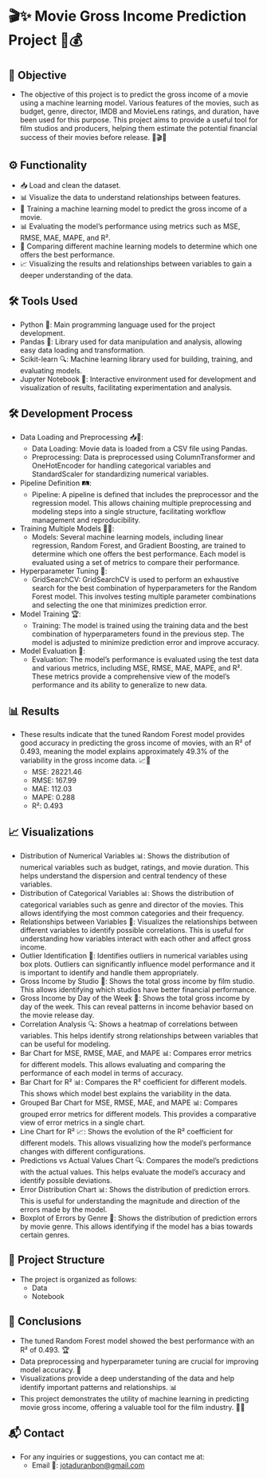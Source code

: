 # 🎬✨ Movie Gross Income Prediction Project 🎥💰

## 🎯 Objective
- The objective of this project is to predict the gross income of a movie using a machine learning model. Various features of the movies, such as budget, genre, director, IMDB and MovieLens ratings, and duration, have been used for this purpose. This project aims to provide a useful tool for film studios and producers, helping them estimate the potential financial success of their movies before release. 🎯🎬💡

## ⚙️ Functionality
- 📥 Load and clean the dataset.
- 📊 Visualize the data to understand relationships between features.
- 🧠 Training a machine learning model to predict the gross income of a movie.
- 📊 Evaluating the model’s performance using metrics such as MSE, RMSE, MAE, MAPE, and R².
- 🤖 Comparing different machine learning models to determine which one offers the best performance.
- 📈 Visualizing the results and relationships between variables to gain a deeper understanding of the data.

## 🛠️ Tools Used
- Python 🐍: Main programming language used for the project development.
- Pandas 🐼: Library used for data manipulation and analysis, allowing easy data loading and transformation.
- Scikit-learn 🔍: Machine learning library used for building, training, and evaluating models.
- Jupyter Notebook 📓: Interactive environment used for development and visualization of results, facilitating experimentation and analysis.

## 🛠️ Development Process
- Data Loading and Preprocessing 📥🔄:
   - Data Loading: Movie data is loaded from a CSV file using Pandas.
   - Preprocessing: Data is preprocessed using ColumnTransformer and OneHotEncoder for handling categorical variables and StandardScaler for standardizing numerical variables.
- Pipeline Definition 🛤️:
   - Pipeline: A pipeline is defined that includes the preprocessor and the regression model. This allows chaining multiple preprocessing and modeling steps into a single structure, facilitating workflow management and reproducibility.
- Training Multiple Models 🏋️‍♂️:
   - Models: Several machine learning models, including linear regression, Random Forest, and Gradient Boosting, are trained to determine which one offers the best performance. Each model is evaluated using a set of metrics to compare their performance.
- Hyperparameter Tuning 🔧:
   - GridSearchCV: GridSearchCV is used to perform an exhaustive search for the best combination of hyperparameters for the Random Forest model. This involves testing multiple parameter combinations and selecting the one that minimizes prediction error.
- Model Training 🏆:
   - Training: The model is trained using the training data and the best combination of hyperparameters found in the previous step. The model is adjusted to minimize prediction error and improve accuracy.
- Model Evaluation 🧪:
   - Evaluation: The model’s performance is evaluated using the test data and various metrics, including MSE, RMSE, MAE, MAPE, and R². These metrics provide a comprehensive view of the model’s performance and its ability to generalize to new data.

## 📊 Results
- These results indicate that the tuned Random Forest model provides good accuracy in predicting the gross income of movies, with an R² of 0.493, meaning the model explains approximately 49.3% of the variability in the gross income data. 📈🎉
   - MSE: 28221.46
   - RMSE: 167.99
   - MAE: 112.03
   - MAPE: 0.288
   - R²: 0.493

## 📈 Visualizations
- Distribution of Numerical Variables 📊: Shows the distribution of numerical variables such as budget, ratings, and movie duration. This helps understand the dispersion and central tendency of these variables.
- Distribution of Categorical Variables 📊: Shows the distribution of categorical variables such as genre and director of the movies. This allows identifying the most common categories and their frequency.
- Relationships between Variables 🔗: Visualizes the relationships between different variables to identify possible correlations. This is useful for understanding how variables interact with each other and affect gross income.
 - Outlier Identification 🚨: Identifies outliers in numerical variables using box plots. Outliers can significantly influence model performance and it is important to identify and handle them appropriately.
- Gross Income by Studio 🏢: Shows the total gross income by film studio. This allows identifying which studios have better financial performance.
- Gross Income by Day of the Week 📅: Shows the total gross income by day of the week. This can reveal patterns in income behavior based on the movie release day.
- Correlation Analysis 🔍: Shows a heatmap of correlations between variables. This helps identify strong relationships between variables that can be useful for modeling.
- Bar Chart for MSE, RMSE, MAE, and MAPE 📊: Compares error metrics for different models. This allows evaluating and comparing the performance of each model in terms of accuracy.
- Bar Chart for R² 📊: Compares the R² coefficient for different models. This shows which model best explains the variability in the data.
- Grouped Bar Chart for MSE, RMSE, MAE, and MAPE 📊: Compares grouped error metrics for different models. This provides a comparative view of error metrics in a single chart.
- Line Chart for R² 📈: Shows the evolution of the R² coefficient for different models. This allows visualizing how the model’s performance changes with different configurations.
- Predictions vs Actual Values Chart 🔍: Compares the model’s predictions with the actual values. This helps evaluate the model’s accuracy and identify possible deviations.
- Error Distribution Chart 📊: Shows the distribution of prediction errors. This is useful for understanding the magnitude and direction of the errors made by the model.
- Boxplot of Errors by Genre 🎥: Shows the distribution of prediction errors by movie genre. This allows identifying if the model has a bias towards certain genres.

## 📂 Project Structure
- The project is organized as follows:
  - Data
  - Notebook

## 📝 Conclusions
- The tuned Random Forest model showed the best performance with an R² of 0.493. 🏆
- Data preprocessing and hyperparameter tuning are crucial for improving model accuracy. 🔧
- Visualizations provide a deep understanding of the data and help identify important patterns and relationships. 📊
- This project demonstrates the utility of machine learning in predicting movie gross income, offering a valuable tool for the film industry. 🎥💡

## 📬 Contact
- For any inquiries or suggestions, you can contact me at:
   - Email 📧: jotaduranbon@gmail.com

